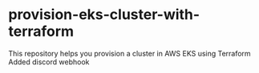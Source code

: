 # provision-eks-cluster-with-terraform
This repository helps you provision a cluster in AWS EKS using Terraform
Added discord webhook
